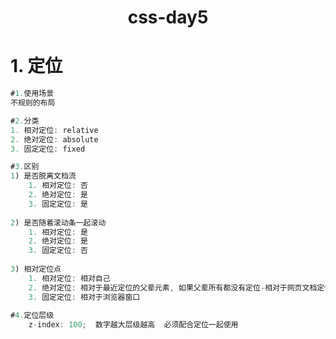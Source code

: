 <center><h1>css-day5</h1></center>



# 1. 定位

```javascript
#1.使用场景
不规则的布局

#2.分类
1. 相对定位: relative 
2. 绝对定位: absolute
3. 固定定位: fixed

#3.区别
1) 是否脱离文档流
    1. 相对定位: 否
    2. 绝对定位: 是
    3. 固定定位: 是
    
2) 是否随着滚动条一起滚动
	1. 相对定位: 是
    2. 绝对定位: 是
    3. 固定定位: 否
    
3) 相对定位点
	1. 相对定位: 相对自己
    2. 绝对定位: 相对于最近定位的父辈元素, 如果父辈所有都没有定位-相对于网页文档定位
    3. 固定定位: 相对于浏览器窗口
    
#4.定位层级
	z-index: 100;  数字越大层级越高  必须配合定位一起使用
```

